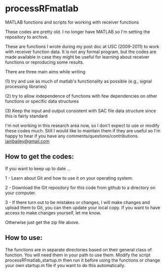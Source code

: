 processRFmatlab
===============

MATLAB functions and scripts for working with receiver functions

These codes are pretty old. I no longer have MATLAB so I'm setting the repository to archive.

These are functions I wrote during my post doc at USC (2009-2011) to
work with receiver function data.  It is not any formal program, but
the codes are made available in case they might be useful for learning
about receiver functions or reproducing some results.

There are three main aims while writing

(1) try and use as much of matlab's functionality as possible (e.g.,
signal processing libraries)

(2) try to allow independence of functions with few dependencies on
other functions or specific data structures

(3) Keep the input and output consistent with SAC file data structure
since this is fairly standard

I'm not working in this research area now, so I don't expect to use or
modify these codes much.  Still I would like to maintain them if they
are useful so I'm happy to hear if you have any
comments/questions/contributions.  iainbailey@gmail.com


How to get the codes:
---------------------

If you want to keep up to date ...

1 - Learn about Git and how to use it on your operating system.

2 - Download the Git repository for this code from github to a
    directory on your computer.

3 - If there turn out to be mistakes or changes, I will make changes
    and upload them to Git, you can then update your local copy.  If
    you want to have access to make changes yourself, let me know.

Otherwise just get the zip file above.

How to use:
-----------

The functions are in separate directories based on their general class
of function.  You will need them in your path to use them. Modify the
script processRFmatlab_startup.m then run it before using the
functions or change your own startup.m file if you want to do this
automatically.


